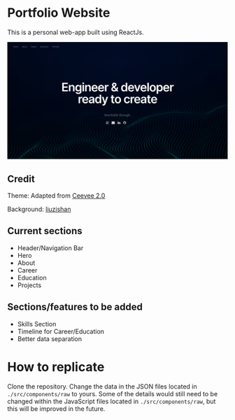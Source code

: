 # Portfolio Website

This is a personal web-app built using ReactJs.

![screenshot](https://github.com/wxo15/wxo15.github.io/blob/master/public/images/website.png)

## Credit
Theme: Adapted from [Ceevee 2.0](https://www.styleshout.com/free-templates/ceevee/)

Background: [liuzishan](https://www.freepik.com/liuzishan)

## Current sections
- Header/Navigation Bar
- Hero
- About
- Career
- Education
- Projects

## Sections/features to be added
- Skills Section
- Timeline for Career/Education
- Better data separation

# How to replicate
Clone the repository. Change the data in the JSON files located in `./src/components/raw` to yours. Some of the details would still need to be changed within the JavaScript files located in `./src/components/raw`, but this will be improved in the future.


